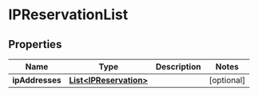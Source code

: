 

# IPReservationList


## Properties

| Name | Type | Description | Notes |
|------------ | ------------- | ------------- | -------------|
|**ipAddresses** | [**List&lt;IPReservation&gt;**](IPReservation.md) |  |  [optional] |



